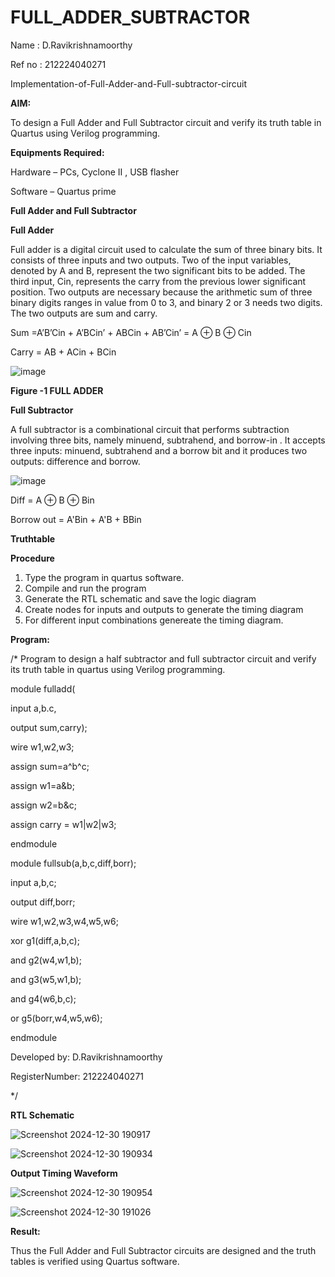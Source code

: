 # FULL_ADDER_SUBTRACTOR

Name : D.Ravikrishnamoorthy

Ref no : 212224040271

Implementation-of-Full-Adder-and-Full-subtractor-circuit

**AIM:**

To design a Full Adder and Full Subtractor circuit and verify its truth table in Quartus using Verilog programming.

**Equipments Required:**

Hardware – PCs, Cyclone II , USB flasher

Software – Quartus prime

**Full Adder and Full Subtractor**

**Full Adder**

Full adder is a digital circuit used to calculate the sum of three binary bits. It consists of three inputs and two outputs. Two of the input variables, denoted by A and B, represent the two significant bits to be added. The third input, Cin, represents the carry from the previous lower significant position. Two outputs are necessary because the arithmetic sum of three binary digits ranges in value from 0 to 3, and binary 2 or 3 needs two digits. The two outputs are sum and carry.

Sum =A’B’Cin + A’BCin’ + ABCin + AB’Cin’ = A ⊕ B ⊕ Cin 

Carry = AB + ACin + BCin

![image](https://github.com/naavaneetha/FULL_ADDER_SUBTRACTOR/assets/154305477/0f30ba51-5ffb-4198-845f-18e054f675e7)

**Figure -1 FULL ADDER**

**Full Subtractor**

A full subtractor is a combinational circuit that performs subtraction involving three bits, namely minuend, subtrahend, and borrow-in . It accepts three inputs: minuend, subtrahend and a borrow bit and it produces two outputs: difference and borrow.

![image](https://github.com/naavaneetha/FULL_ADDER_SUBTRACTOR/assets/154305477/02b24f51-ab51-4304-9ad6-7b81ffc1ead5)

Diff = A ⊕ B ⊕ Bin 

Borrow out = A'Bin + A'B + BBin

**Truthtable**

**Procedure**

1. Type the program in quartus software.
2. Compile and run the program
3. Generate the RTL schematic and save the logic diagram
4. Create nodes for inputs and outputs to generate the timing diagram
5. For different input combinations genereate the timing diagram.

**Program:**

/* Program to design a half subtractor and full subtractor circuit and verify its truth table in quartus using Verilog programming.

module fulladd(

input a,b.c,

output sum,carry);

wire w1,w2,w3;

assign sum=a^b^c;

assign w1=a&b;

assign w2=b&c;

assign carry = w1|w2|w3;

endmodule

module fullsub(a,b,c,diff,borr);

input a,b,c;

output diff,borr;

wire w1,w2,w3,w4,w5,w6;

xor g1(diff,a,b,c);

and g2(w4,w1,b);

and g3(w5,w1,b);

and g4(w6,b,c);

or g5(borr,w4,w5,w6);

endmodule

Developed by: D.Ravikrishnamoorthy

RegisterNumber: 212224040271

*/

**RTL Schematic**

![Screenshot 2024-12-30 190917](https://github.com/user-attachments/assets/4f8e1d8e-e7d2-40ea-b91d-a01e59a077f6)


![Screenshot 2024-12-30 190934](https://github.com/user-attachments/assets/4287163e-bd43-4a52-995d-6cba2d6657fe)



**Output Timing Waveform**

![Screenshot 2024-12-30 190954](https://github.com/user-attachments/assets/b7bafe2a-a882-4485-a7b3-86836b3425bb)


![Screenshot 2024-12-30 191026](https://github.com/user-attachments/assets/1a05561b-fbee-43d6-8335-441eb45ee81f)


**Result:**

Thus the Full Adder and Full Subtractor circuits are designed and the truth tables is verified using Quartus software.



